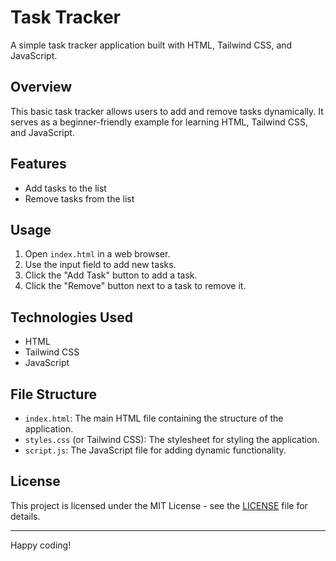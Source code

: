 # Task Tracker

A simple task tracker application built with HTML, Tailwind CSS, and JavaScript.

## Overview

This basic task tracker allows users to add and remove tasks dynamically. It serves as a beginner-friendly example for learning HTML, Tailwind CSS, and JavaScript.

## Features

- Add tasks to the list
- Remove tasks from the list

## Usage

1. Open `index.html` in a web browser.
2. Use the input field to add new tasks.
3. Click the "Add Task" button to add a task.
4. Click the "Remove" button next to a task to remove it.

## Technologies Used

- HTML
- Tailwind CSS
- JavaScript

## File Structure

- `index.html`: The main HTML file containing the structure of the application.
- `styles.css` (or Tailwind CSS): The stylesheet for styling the application.
- `script.js`: The JavaScript file for adding dynamic functionality.

## License

This project is licensed under the MIT License - see the [LICENSE](LICENSE) file for details.

---

Happy coding!
